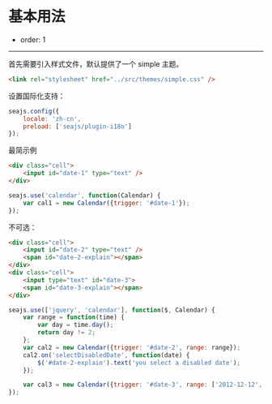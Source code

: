 # 基本用法

- order: 1

------------

首先需要引入样式文件，默认提供了一个 simple 主题。

````html
<link rel="stylesheet" href="../src/themes/simple.css" />
````

设置国际化支持：

````javascript
seajs.config({
    locale: 'zh-cn',
    preload: ['seajs/plugin-i18n']
});
````

最简示例

````html
<div class="cell">
    <input id="date-1" type="text" />
</div>
````

````javascript
seajs.use('calendar', function(Calendar) {
    var cal1 = new Calendar({trigger: '#date-1'});
});
````


不可选：

````html
<div class="cell">
    <input id="date-2" type="text" />
    <span id="date-2-explain"></span>
</div>
<div class="cell">
    <input type="text" id="date-3">
    <span id="date-3-explain"></span>
</div>
````

````javascript
seajs.use(['jquery', 'calendar'], function($, Calendar) {
    var range = function(time) {
        var day = time.day();
        return day != 2;
    };
    var cal2 = new Calendar({trigger: '#date-2', range: range});
    cal2.on('selectDisabledDate', function(date) {
        $('#date-2-explain').text('you select a disabled date');
    });

    var cal3 = new Calendar({trigger: '#date-3', range: ['2012-12-12', null]});
});
````
